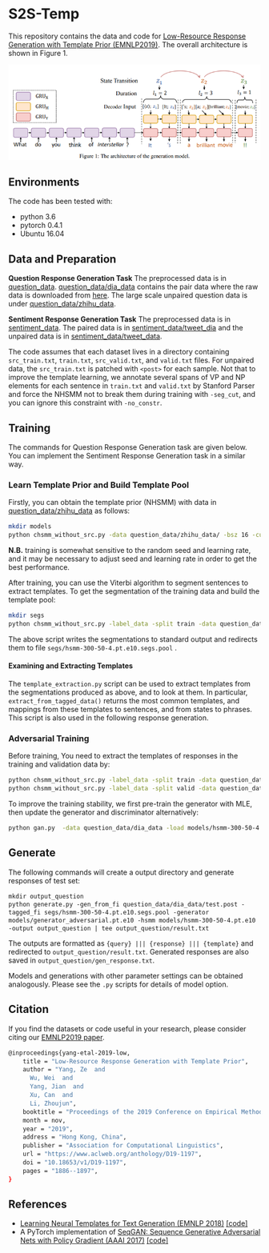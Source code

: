# S2S-Temp

This repository contains the data and code for [Low-Resource Response Generation with Template Prior (EMNLP2019)](https://arxiv.org/abs/1909.11968). The overall architecture is shown in Figure 1.

![](S2S_Temp.png)


## Environments

The code has been tested with:
* python 3.6 
* pytorch 0.4.1
* Ubuntu 16.04

## Data and Preparation

**Question Response Generation Task**   The preprocessed data is in [question_data](https://github.com/TobeyYang/S2S_Temp/tree/master/question_data). [question_data/dia_data](https://github.com/TobeyYang/S2S_Temp/tree/master/question_data/dia_data) contains the pair data where the raw data is downloaded from [here](http://coai.cs.tsinghua.edu.cn/file/QGdata.zip). The large scale unpaired question data is under [question_data/zhihu_data](https://github.com/TobeyYang/S2S_Temp/tree/master/question_data/zhihu_data).

**Sentiment Response Generation Task**   The preprocessed data is in [sentiment_data](https://github.com/TobeyYang/S2S_Temp/tree/master/sentiment_data). The paired data is in [sentiment_data/tweet_dia](https://github.com/TobeyYang/S2S_Temp/tree/master/sentiment_data/tweet_dia) and the unpaired data is in [sentiment_data/tweet_data](https://github.com/TobeyYang/S2S_Temp/tree/master/sentiment_data/tweet_dia).

The code assumes that each dataset lives in a directory containing `src_train.txt`, `train.txt`, `src_valid.txt`, and `valid.txt` files. For unpaired data, the `src_train.txt` is patched with `<post>` for each sample. Not that to improve the template learning, we annotate several spans of VP and NP elements for each sentence in `train.txt` and `valid.txt` by Stanford Parser and force the NHSMM not to break them during training with `-seg_cut`, and you can ignore this constraint with `-no_constr`.

## Training
The commands for Question Response Generation task are given below. You can implement the Sentiment Response Generation task in a similar way.

### Learn Template Prior and Build Template Pool
Firstly, you can obtain the template prior (NHSMM) with data in [question_data/zhihu_data](https://github.com/TobeyYang/S2S_Temp/tree/master/question_data/zhihu_data) as follows:

```bash
mkdir models
python chsmm_without_src.py -data question_data/zhihu_data/ -bsz 16 -cuda -emb_size 300 -hid_size 300 -L 4 -K 50 -max_seqlen 35 -vocab_path question_data/vocab.data -seg_cut -unif_lenps -no_mask -seed 1111 -lr 0.5 -save models/hsmm-300-50-4.pt
```

**N.B.** training is somewhat sensitive to the random seed and learning rate, and it may be necessary to adjust seed and learning rate in order to get the best performance.


After training, you can use the Viterbi algorithm to segment sentences to extract templates. To get the segmentation of the training data and build the template pool:

```bash
mkdir segs
python chsmm_without_src.py -label_data -split train -data question_data/zhihu_data/ -bsz 16 -cuda -emb_size 300 -hid_size 300 -L 4 -K 50 -max_seqlen 35 -vocab_path question_data/vocab.data -seg_cut -unif_lenps -no_mask -load models/hsmm-300-50-4.pt.e10 | tee segs/hsmm-300-50-4.pt.e10.segs.pool
```
The above script writes the segmentations to standard output and redirects them to file `segs/hsmm-300-50-4.pt.e10.segs.pool` .

#### Examining and Extracting Templates
The `template_extraction.py` script can be used to extract templates from the segmentations produced as above, and to look at them. In particular, `extract_from_tagged_data()` returns the most common templates, and mappings from these templates to sentences, and from states to phrases. This script is also used in the following response generation.


### Adversarial Training
Before training, You need to extract the templates of responses in the training and validation data by:
```bash
python chsmm_without_src.py -label_data -split train -data question_data/dia_data/ -bsz 16 -cuda -emb_size 300 -hid_size 300 -L 4 -K 50 -max_seqlen 35 -vocab_path question_data/vocab.data -seg_cut -unif_lenps -no_mask -load models/hsmm-300-50-4.pt.e10 | tee segs/hsmm-300-50-4.pt.e10.segs.train
python chsmm_without_src.py -label_data -split valid -data question_data/dia_data/ -bsz 16 -cuda -emb_size 300 -hid_size 300 -L 4 -K 50 -max_seqlen 35 -vocab_path question_data/vocab.data -seg_cut -unif_lenps -no_mask -load models/hsmm-300-50-4.pt.e10 | tee segs/hsmm-300-50-4.pt.e10.segs.valid
```
To improve the training stability, we first pre-train the generator with MLE, then update the generator and discriminator alternatively:
```bash
python gan.py  -data question_data/dia_data -load models/hsmm-300-50-4.pt.e10 -pretrain_gen -pretrained_gen_path models/pretrain_gen.pt -bsz 100 --gpu 0 -pretrain_train_fi segs/hsmm-300-50-4.pt.e10.segs.train -pretrain_valid_fi segs/hsmm-300-50-4.pt.e10.segs.valid -beam_sample -tagged_fi segs/hsmm-300-50-4.pt.e10.segs.pool -gan_path models/gan
```

## Generate

The following commands will create a output directory and generate responses of test set:
```
mkdir output_question
python generate.py -gen_from_fi question_data/dia_data/test.post -tagged_fi segs/hsmm-300-50-4.pt.e10.segs.pool -generator models/generator_adversarial.pt.e10 -hsmm models/hsmm-300-50-4.pt.e10 -output output_question | tee output_question/result.txt
```
The outputs are formatted as `{query} ||| {response} ||| {template}` and redirected to `output_question/result.txt`. Generated responses are also saved in `output_question/gen_response.txt`. 

Models and generations with other parameter settings can be obtained analogously. Please see the `.py` scripts for details of model option.


## Citation
If you find the datasets or code useful in your research, please consider citing our [EMNLP2019 paper](https://www.aclweb.org/anthology/D19-1197).
```bash
@inproceedings{yang-etal-2019-low,
    title = "Low-Resource Response Generation with Template Prior",
    author = "Yang, Ze  and
      Wu, Wei  and
      Yang, Jian  and
      Xu, Can  and
      Li, Zhoujun",
    booktitle = "Proceedings of the 2019 Conference on Empirical Methods in Natural Language Processing and the 9th International Joint Conference on Natural Language Processing (EMNLP-IJCNLP)",
    month = nov,
    year = "2019",
    address = "Hong Kong, China",
    publisher = "Association for Computational Linguistics",
    url = "https://www.aclweb.org/anthology/D19-1197",
    doi = "10.18653/v1/D19-1197",
    pages = "1886--1897",
}
```

## References
* [Learning Neural Templates for Text Generation (EMNLP 2018)](https://arxiv.org/abs/1808.10122) [\[code\]](https://github.com/harvardnlp/neural-template-gen)
* A PyTorch implementation of [SeqGAN: Sequence Generative Adversarial Nets with Policy Gradient (AAAI 2017)](https://arxiv.org/abs/1609.05473) [\[code\]](https://github.com/suragnair/seqGAN)